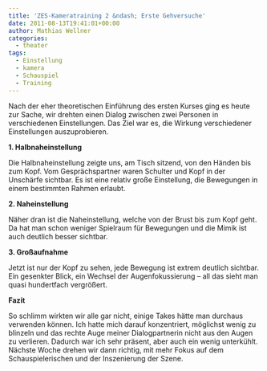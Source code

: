 ```yaml
---
title: 'ZES-Kameratraining 2 &ndash; Erste Gehversuche'
date: 2011-08-13T19:41:01+00:00
author: Mathias Wellner
categories:
  - theater
tags:
  - Einstellung
  - kamera
  - Schauspiel
  - Training
---
```

Nach der eher theoretischen Einführung des ersten Kurses ging es heute zur Sache, wir drehten einen Dialog zwischen zwei Personen in verschiedenen Einstellungen. Das Ziel war es, die Wirkung verschiedener Einstellungen auszuprobieren. 

**1. Halbnaheinstellung**

Die Halbnaheinstellung zeigte uns, am Tisch sitzend, von den Händen bis zum Kopf. Vom Gesprächspartner waren Schulter und Kopf in der Unschärfe sichtbar. Es ist eine relativ große Einstellung, die Bewegungen in einem bestimmten Rahmen erlaubt. 

**2. Naheinstellung**

Näher dran ist die Naheinstellung, welche von der Brust bis zum Kopf geht. Da hat man schon weniger Spielraum für Bewegungen und die Mimik ist auch deutlich besser sichtbar. 

**3. Großaufnahme**

Jetzt ist nur der Kopf zu sehen, jede Bewegung ist extrem deutlich sichtbar. Ein gesenkter Blick, ein Wechsel der Augenfokussierung &ndash; all das sieht man quasi hundertfach vergrößert. 

**Fazit**

So schlimm wirkten wir alle gar nicht, einige Takes hätte man durchaus verwenden können. Ich hatte mich darauf konzentriert, möglichst wenig zu blinzeln und das rechte Auge meiner Dialogpartnerin nicht aus den Augen zu verlieren. Dadurch war ich sehr präsent, aber auch ein wenig unterkühlt. Nächste Woche drehen wir dann richtig, mit mehr Fokus auf dem Schauspielerischen und der Inszenierung der Szene.
